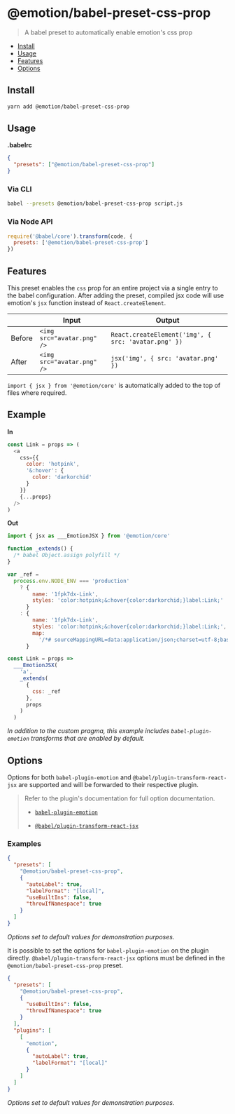 # @emotion/babel-preset-css-prop

> A babel preset to automatically enable emotion's css prop

- [Install](#install)
- [Usage](#usage)
- [Features](#features)
- [Options](#options)

## Install

```bash
yarn add @emotion/babel-preset-css-prop
```

## Usage

**.babelrc**

```json
{
  "presets": ["@emotion/babel-preset-css-prop"]
}
```

### Via CLI

```bash
babel --presets @emotion/babel-preset-css-prop script.js
```

### Via Node API

```javascript
require('@babel/core').transform(code, {
  presets: ['@emotion/babel-preset-css-prop']
})
```

## Features

This preset enables the `css` prop for an entire project via a single entry to the babel configuration. After adding the preset, compiled jsx code will use emotion's `jsx` function instead of `React.createElement`.

|        | Input                      | Output                                              |
| ------ | -------------------------- | --------------------------------------------------- |
| Before | `<img src="avatar.png" />` | `React.createElement('img', { src: 'avatar.png' })` |
| After  | `<img src="avatar.png" />` | `jsx('img', { src: 'avatar.png' })`                 |

`import { jsx } from '@emotion/core'` is automatically added to the top of files where required.

## Example

**In**

```javascript
const Link = props => (
  <a
    css={{
      color: 'hotpink',
      '&:hover': {
        color: 'darkorchid'
      }
    }}
    {...props}
  />
)
```

**Out**

```javascript
import { jsx as ___EmotionJSX } from '@emotion/core'

function _extends() {
  /* babel Object.assign polyfill */
}

var _ref =
  process.env.NODE_ENV === 'production'
    ? {
        name: '1fpk7dx-Link',
        styles: 'color:hotpink;&:hover{color:darkorchid;}label:Link;'
      }
    : {
        name: '1fpk7dx-Link',
        styles: 'color:hotpink;&:hover{color:darkorchid;}label:Link;',
        map:
          '/*# sourceMappingURL=data:application/json;charset=utf-8;base64,eyJ2ZXJzaW9uIjozLCJzb3VyY2VzIjpbImF1dG9tYXRpYy1pbXBvcnQuanMiXSwibmFtZXMiOltdLCJtYXBwaW5ncyI6IkFBRUkiLCJmaWxlIjoiYXV0b21hdGljLWltcG9ydC5qcyIsInNvdXJjZXNDb250ZW50IjpbImNvbnN0IExpbmsgPSBwcm9wcyA9PiAoXG4gIDxhXG4gICAgY3NzPXt7XG4gICAgICBjb2xvcjogJ2hvdHBpbmsnLFxuICAgICAgJyY6aG92ZXInOiB7XG4gICAgICAgIGNvbG9yOiAnZGFya29yY2hpZCdcbiAgICAgIH1cbiAgICB9fVxuICAgIHsuLi5wcm9wc31cbiAgLz5cbilcbiJdfQ== */'
      }

const Link = props =>
  ___EmotionJSX(
    'a',
    _extends(
      {
        css: _ref
      },
      props
    )
  )
```

_In addition to the custom pragma, this example includes `babel-plugin-emotion` transforms that are enabled by default._

## Options

Options for both `babel-plugin-emotion` and `@babel/plugin-transform-react-jsx` are supported and will be forwarded to their respective plugin.

> Refer to the plugin's documentation for full option documentation.
>
> - [`babel-plugin-emotion`](https://emotion.sh/docs/babel)
>
> - [`@babel/plugin-transform-react-jsx`](https://babeljs.io/docs/en/next/babel-plugin-transform-react-jsx)

### Examples

```json
{
  "presets": [
    "@emotion/babel-preset-css-prop",
    {
      "autoLabel": true,
      "labelFormat": "[local]",
      "useBuiltIns": false,
      "throwIfNamespace": true
    }
  ]
}
```

_Options set to default values for demonstration purposes._

It is possible to set the options for `babel-plugin-emotion` on the plugin directly. `@babel/plugin-transform-react-jsx` options must be defined in the `@emotion/babel-preset-css-prop` preset.

```json
{
  "presets": [
    "@emotion/babel-preset-css-prop",
    {
      "useBuiltIns": false,
      "throwIfNamespace": true
    }
  ],
  "plugins": [
    [
      "emotion",
      {
        "autoLabel": true,
        "labelFormat": "[local]"
      }
    ]
  ]
}
```

_Options set to default values for demonstration purposes._
